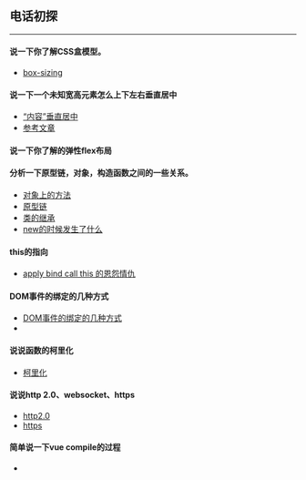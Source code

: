 
## 电话初探
___
#### 说一下你了解CSS盒模型。
* [box-sizing](../css/box.md)
#### 说一下一个未知宽高元素怎么上下左右垂直居中
* [“内容”垂直居中](../css/vertical_middle.md) 
 * [参考文章](https://www.zhangxinxu.com/wordpress/2009/08/%E5%A4%A7%E5%B0%8F%E4%B8%8D%E5%9B%BA%E5%AE%9A%E7%9A%84%E5%9B%BE%E7%89%87%E3%80%81%E5%A4%9A%E8%A1%8C%E6%96%87%E5%AD%97%E7%9A%84%E6%B0%B4%E5%B9%B3%E5%9E%82%E7%9B%B4%E5%B1%85%E4%B8%AD/)
#### 说一下你了解的弹性flex布局 

#### 分析一下原型链，对象，构造函数之间的一些关系。
* [对象上的方法](../JS/OOJECT_FUNC.md)
* [原型链](https://www.cnblogs.com/HXW-from-DJTU/p/5933920.html)
* [类的继承](../JS/extend.md)
* [new的时候发生了什么](../JS/what_does_new_do.md)

#### this的指向
* [apply bind call this 的恩怨情仇 ](../JS/apply_call_bind_this.md)
#### DOM事件的绑定的几种方式
* [DOM事件的绑定的几种方式](../JS/eventBinding.md)
* 
#### 说说函数的柯里化
* [柯里化](../JS/curry.md)

#### 说说http 2.0、websocket、https
* [http2.0](../network/http2.0.md)
* [https](../https.md)

#### 简单说一下vue compile的过程
* 
